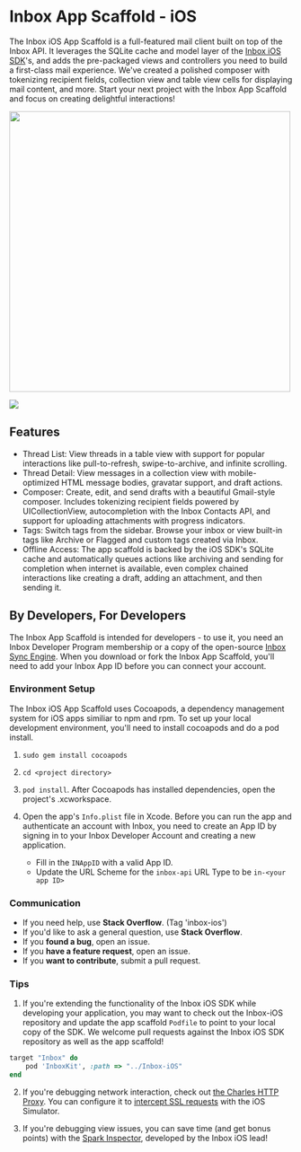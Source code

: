 Inbox App Scaffold - iOS
======

The Inbox iOS App Scaffold is a full-featured mail client built on top of the Inbox API. It leverages the SQLite cache and model layer of the [Inbox iOS SDK](https://github.com/inboxapp/inbox-ios)'s, and adds the pre-packaged views and controllers you need to build a first-class mail experience. We've created a polished composer with tokenizing recipient fields, collection view and table view cells for displaying mail content, and more. Start your next project with the Inbox App Scaffold and focus on creating delightful interactions!

<a href="https://raw.githubusercontent.com/inboxapp/inbox-scaffold-ios/master/Screenshots/hand-threads.png"><img src="https://raw.githubusercontent.com/inboxapp/inbox-scaffold-ios/master/Screenshots/hand-threads.png" width="500" /></a>

<a href="://raw.githubusercontent.com/inboxapp/inbox-scaffold-ios/master/Screenshots/overview.png"><img src="https://raw.githubusercontent.com/inboxapp/inbox-scaffold-ios/master/Screenshots/overview.png" /></a>


## Features

- Thread List: View threads in a table view with support for popular interactions like pull-to-refresh, swipe-to-archive, and infinite scrolling.
- Thread Detail: View messages in a collection view with mobile-optimized HTML message bodies, gravatar support, and draft actions.
- Composer: Create, edit, and send drafts with a beautiful Gmail-style composer. Includes tokenizing recipient fields powered by UICollectionView, autocompletion with the Inbox Contacts API, and support for uploading attachments with progress indicators.
- Tags: Switch tags from the sidebar. Browse your inbox or view built-in tags like Archive or Flagged and custom tags created via Inbox.
- Offline Access: The app scaffold is backed by the iOS SDK's SQLite cache and automatically queues actions like archiving and sending for completion when internet is available, even complex chained interactions like creating a draft, adding an attachment, and then sending it.


## By Developers, For Developers

The Inbox App Scaffold is intended for developers - to use it, you need an Inbox Developer Program membership or a copy of the open-source [Inbox Sync Engine](http://github.com/inboxapp/inbox). When you download or fork the Inbox App Scaffold, you'll need to add your Inbox App ID before you can connect your account.

### Environment Setup

The Inbox iOS App Scaffold uses Cocoapods, a dependency management system for iOS apps similiar to npm and rpm. To set up your local development environment, you'll need to install cocoapods and do a pod install.

1. `sudo gem install cocoapods`

2. `cd <project directory>`

3. `pod install`. After Cocoapods has installed dependencies, open the project's .xcworkspace.

4. Open the app's `Info.plist` file in Xcode. Before you can run the app and authenticate an account with Inbox, you need to create an App ID by signing in to your Inbox Developer Account and creating a new application.
	- Fill in the `INAppID` with a valid App ID.
	- Update the URL Scheme for the `inbox-api` URL Type to be `in-<your app ID>`


### Communication

- If you need help, use **Stack Overflow**. (Tag 'inbox-ios')
- If you'd like to ask a general question, use **Stack Overflow**.
- If you **found a bug**, open an issue.
- If you **have a feature request**, open an issue.
- If you **want to contribute**, submit a pull request.

### Tips

1. If you're extending the functionality of the Inbox iOS SDK while developing your application, you may want to check out the Inbox-iOS repository and update the app scaffold `Podfile` to point to your local copy of the SDK. We welcome pull requests against the Inbox iOS SDK repository as well as the app scaffold!

```ruby
target "Inbox" do
    pod 'InboxKit', :path => "../Inbox-iOS"
end
```

2. If you're debugging network interaction, check out [the Charles HTTP Proxy](http://www.charlesproxy.com/). You can configure it to [intercept SSL requests](http://www.charlesproxy.com/documentation/faqs/ssl-connections-from-within-iphone-applications/) with the iOS Simulator.

3. If you're debugging view issues, you can save time (and get bonus points) with the [Spark Inspector](http://sparkinspector.com/), developed by the Inbox iOS lead!
